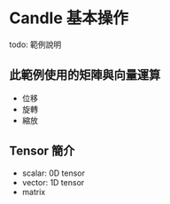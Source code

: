# Candle 基本操作

todo: 範例說明

## 此範例使用的矩陣與向量運算

- 位移
- 旋轉
- 縮放

## Tensor 簡介

- scalar: 0D tensor
- vector: 1D tensor
- matrix
